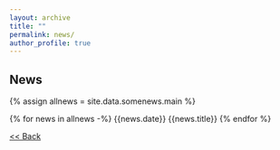 ```yaml
---
layout: archive
title: ""
permalink: news/
author_profile: true
---
```



  <h2>News</h2>
{% assign allnews = site.data.somenews.main %}

{% for news in allnews -%}
{{news.date}} {{news.title}}
{% endfor %}

[ << Back](https://priyanka-mondal.github.io/)
